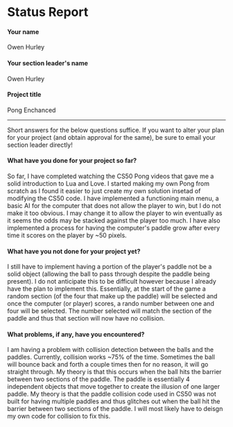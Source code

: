 # Status Report

#### Your name

Owen Hurley

#### Your section leader's name

Owen Hurley

#### Project title

Pong Enchanced

***

Short answers for the below questions suffice. If you want to alter your plan for your project (and obtain approval for the same), be sure to email your section leader directly!

#### What have you done for your project so far?

So far, I have completed watching the CS50 Pong videos that gave me a solid introduction to Lua and Love.  I started making my own Pong from scratch as I found it easier to just create my own solution insetad of modifying the CS50 code.  I have implemented a functioning main menu, a basic AI for the computer that does not allow the player to win, but I do not make it too obvious.  I may change it to allow the player to win eventually as it seems the odds may be stacked against the player too much.  I have also implemented a process for having the computer's paddle grow after every time it scores on the player by ~50 pixels.  

#### What have you not done for your project yet?

I still have to implement having a portion of the player's paddle not be a solid object (allowing the ball to pass through despite the paddle being present).  I do not anticipate this to be difficult however because I already have the plan to implement this.  Essentially, at the start of the game a random section (of the four that make up the paddle) will be selected and once the computer (or player) scores, a rando number between one and four will be selected.  The number selected will match the section of the paddle and thus that section will now have no collision.

#### What problems, if any, have you encountered?

I am having a problem with collision detection between the balls and the paddles.  Currently, collision works ~75% of the time.  Sometimes the ball will bounce back and forth a couple times then for no reason, it will go straight through.  My theory is that this occurs when the ball hits the barrier between two sections of the paddle.  The paddle is essentially 4 independent objects that move together to create the illusion of one larger paddle.  My theory is that the paddle collision code used in CS50 was not built for having multiple paddles and thus glitches out when the ball hit the barrier between two sections of the paddle.  I will most likely have to deisgn my own code for collision to fix this.
